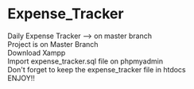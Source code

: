 # Expense_Tracker<br>
Daily Expense Tracker --> on master branch <br>
Project is on Master Branch<br> 
Download Xampp<br>
Import expense_tracker.sql file on phpmyadmin<br>
Don't forget to keep the expense_tracker file in htdocs<br> 
ENJOY!!
